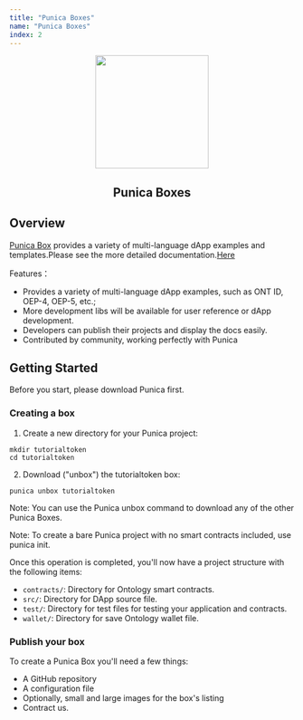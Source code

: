 ```yaml
---
title: "Punica Boxes"
name: "Punica Boxes"
index: 2
---
```


<div align="center">
  <img src="https://avatars1.githubusercontent.com/u/43718245?s=400&amp;u=84eeb52003e5c32628fcc9cb23edd54d8596cf54&amp;v=4" height="200" width="200">
  <h2 class="doc-title">Punica Boxes</h2>
</div>



## Overview

[Punica Box](https://github.com/punica-box/) provides a variety of multi-language dApp examples and templates.Please see the more detailed documentation.[Here](http://dev-docs.ont.io/#/docs-en/Punica/punica)


Features：
* Provides a variety of multi-language dApp examples, such as ONT ID, OEP-4, OEP-5, etc.;
* More development libs will be available for user reference or dApp development.
* Developers can publish their projects and display the docs easily.
* Contributed  by community, working perfectly with Punica

## Getting Started

Before you start, please download Punica first.

### Creating a box

1. Create a new directory for your Punica project:

```shell
mkdir tutorialtoken
cd tutorialtoken
```
2. Download ("unbox") the tutorialtoken box:

```shell
punica unbox tutorialtoken
```
Note: You can use the Punica unbox <box-name> command to download any of the other Punica Boxes.

Note: To create a bare Punica project with no smart contracts included, use punica init.


Once this operation is completed, you'll now have a project structure with the following items:

- `contracts/`: Directory for Ontology smart contracts.
- `src/`: Directory for DApp source file.
- `test/`: Directory for test files for testing your application and contracts.
- `wallet/`: Directory for save Ontology wallet file.



### Publish your box


To create a Punica Box you'll need a few things:

* A GitHub repository
* A configuration file
* Optionally, small and large images for the box's listing
* Contract us.








